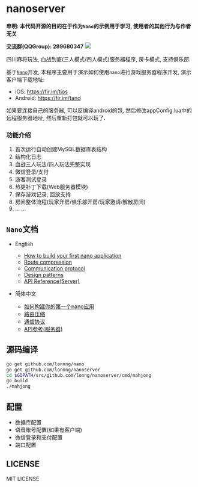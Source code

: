 # nanoserver

**申明: 本代码开源的目的在于作为`Nano`的示例用于学习, 使用者的其他行为与作者无关**

**交流群(QQGroup): 289680347** [![](http://pub.idqqimg.com/wpa/images/group.png)](http://shang.qq.com/wpa/qunwpa?idkey=24e06c02d306f6559528e8434b3b54ed049628fdba4c5dcbcfe9f0e2f611cf81)

四川麻将玩法, 血战到底(三人模式/四人模式)服务器程序,  房卡模式, 支持俱乐部.

基于[`Nano`](https://github.com/lonnng/nano)开发, 本程序主要用于演示如何使用`nano`进行游戏服务器程序开发, 演示客户端下载地址: 

- iOS: https://fir.im/tios
- Android: https://fir.im/tand

如果要连接自己的服务器, 可以反编译android的包, 然后修改appConfig.lua中的远程服务器地址, 然后重新打包就可以玩了.

### 功能介绍

1. 首次运行自动创建MySQL数据库表结构
2. 结构化日志
3. 血战三人玩法/四人玩法完整实现
4. 微信登录/支付
5. 游客测试登录
6. 热更补丁下载(Web服务器模块)
7. 保存游戏记录,  回放支持
8. 房间整体流程(玩家开房/俱乐部开房/玩家邀请/解散房间)
9. ... ...

## `Nano`文档

- English
    + [How to build your first nano application](https://github.com/lonnng/nano/blob/master/docs/get_started.md)
    + [Route compression](https://github.com/lonnng/nano/blob/master/docs/route_compression.md)
    + [Communication protocol](https://github.com/lonnng/nano/blob/master/docs/communication_protocol.md)
    + [Design patterns](https://github.com/lonnng/nano/blob/master/docs/design_patterns.md)
    + [API Reference(Server)](https://godoc.org/github.com/lonnng/nano)

- 简体中文
    + [如何构建你的第一个nano应用](https://github.com/lonnng/nano/blob/master/docs/get_started_zh_CN.md)
    + [路由压缩](https://github.com/lonnng/nano/blob/master/docs/route_compression_zh_CN.md)
    + [通信协议](https://github.com/lonnng/nano/blob/master/docs/communication_protocol_zh_CN.md)
    + [API参考(服务器)](https://godoc.org/github.com/lonnng/nano)

## 源码编译

```bash
go get github.com/lonnng/nano
go get github.com/lonnng/nanoserver
cd $GOPATH/src/github.com/lonng/nanoserver/cmd/mahjong
go build
./mahjong
```

## 配置

- 数据库配置
- 语音账号配置(如果有客户端)
- 微信登录和支付配置
- 端口配置

## LICENSE
MIT LICENSE
